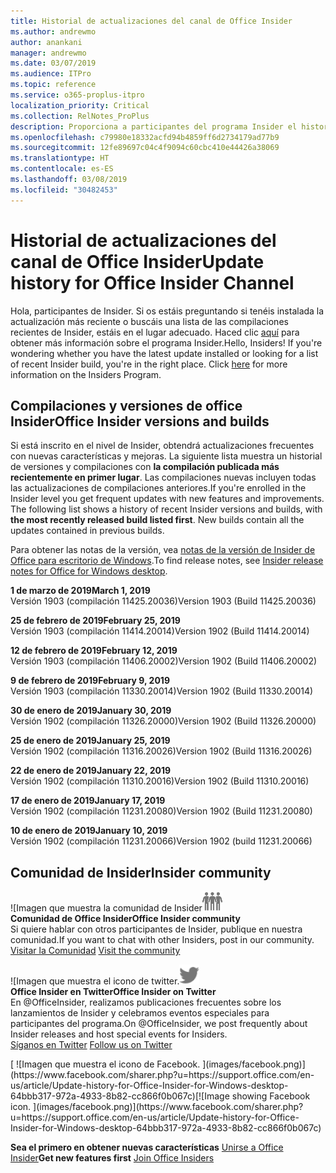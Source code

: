 ```yaml
---
title: Historial de actualizaciones del canal de Office Insider
ms.author: andrewmo
author: anankani
manager: andrewmo
ms.date: 03/07/2019
ms.audience: ITPro
ms.topic: reference
ms.service: o365-proplus-itpro
localization_priority: Critical
ms.collection: RelNotes_ProPlus
description: Proporciona a participantes del programa Insider el historial de actualizaciones de los lanzamientos del canal mensual del modo anticipado de Insider para versiones de escritorio de Windows
ms.openlocfilehash: c79980e18332acfd94b4859ff6d2734179ad77b9
ms.sourcegitcommit: 12fe89697c04c4f9094c60cbc410e44426a38069
ms.translationtype: HT
ms.contentlocale: es-ES
ms.lasthandoff: 03/08/2019
ms.locfileid: "30482453"
---
```

# <a name="update-history-for-office-insider-channel"></a><span data-ttu-id="7f148-103">Historial de actualizaciones del canal de Office Insider</span><span class="sxs-lookup"><span data-stu-id="7f148-103">Update history for Office Insider Channel</span></span>

<span data-ttu-id="7f148-p101">Hola, participantes de Insider. Si os estáis preguntando si tenéis instalada la actualización más reciente o buscáis una lista de las compilaciones recientes de Insider, estáis en el lugar adecuado. Haced clic [aquí](https://insider.office.com/) para obtener más información sobre el programa Insider.</span><span class="sxs-lookup"><span data-stu-id="7f148-p101">Hello, Insiders! If you're wondering whether you have the latest update installed or looking for a list of recent Insider build, you're in the right place. Click [here](https://insider.office.com/) for more information on the Insiders Program.</span></span>

## <a name="office-insider-versions-and-builds"></a><span data-ttu-id="7f148-107">Compilaciones y versiones de office Insider</span><span class="sxs-lookup"><span data-stu-id="7f148-107">Office Insider versions and builds</span></span>

<span data-ttu-id="7f148-p102">Si está inscrito en el nivel de Insider, obtendrá actualizaciones frecuentes con nuevas características y mejoras. La siguiente lista muestra un historial de versiones y compilaciones con **la compilación publicada más recientemente en primer lugar**. Las compilaciones nuevas incluyen todas las actualizaciones de compilaciones anteriores.</span><span class="sxs-lookup"><span data-stu-id="7f148-p102">If you're enrolled in the Insider level you get frequent updates with new features and improvements. The following list shows a history of recent Insider versions and builds, with **the most recently released build listed first**. New builds contain all the updates contained in previous builds.</span></span> 

<span data-ttu-id="7f148-111">Para obtener las notas de la versión, vea [notas de la versión de Insider de Office para escritorio de Windows](https://docs.microsoft.com/es-ES/OfficeUpdates/release-notes-office-insider).</span><span class="sxs-lookup"><span data-stu-id="7f148-111">To find release notes, see [Insider release notes for Office for Windows desktop](https://docs.microsoft.com/es-ES/OfficeUpdates/release-notes-office-insider).</span></span>

<span data-ttu-id="7f148-112">**1 de marzo de 2019**</span><span class="sxs-lookup"><span data-stu-id="7f148-112">**March 1, 2019**</span></span><br/> <span data-ttu-id="7f148-113">Versión 1903 (compilación 11425.20036)</span><span class="sxs-lookup"><span data-stu-id="7f148-113">Version 1903 (Build 11425.20036)</span></span><br/> 

<span data-ttu-id="7f148-114">**25 de febrero de 2019**</span><span class="sxs-lookup"><span data-stu-id="7f148-114">**February 25, 2019**</span></span><br/> <span data-ttu-id="7f148-115">Versión 1903 (compilación 11414.20014)</span><span class="sxs-lookup"><span data-stu-id="7f148-115">Version 1902 (Build 11414.20014)</span></span><br/> 

<span data-ttu-id="7f148-116">**12 de febrero de 2019**</span><span class="sxs-lookup"><span data-stu-id="7f148-116">**February 12, 2019**</span></span><br/> <span data-ttu-id="7f148-117">Versión 1903 (compilación 11406.20002)</span><span class="sxs-lookup"><span data-stu-id="7f148-117">Version 1902 (Build 11406.20002)</span></span><br/> 

<span data-ttu-id="7f148-118">**9 de febrero de 2019**</span><span class="sxs-lookup"><span data-stu-id="7f148-118">**February 9, 2019**</span></span><br/> <span data-ttu-id="7f148-119">Versión 1903 (compilación 11330.20014)</span><span class="sxs-lookup"><span data-stu-id="7f148-119">Version 1902 (Build 11330.20014)</span></span><br/> 

<span data-ttu-id="7f148-120">**30 de enero de 2019**</span><span class="sxs-lookup"><span data-stu-id="7f148-120">**January 30, 2019**</span></span><br/> <span data-ttu-id="7f148-121">Versión 1902 (compilación 11326.20000)</span><span class="sxs-lookup"><span data-stu-id="7f148-121">Version 1902 (Build 11326.20000)</span></span><br/> 

<span data-ttu-id="7f148-122">**25 de enero de 2019**</span><span class="sxs-lookup"><span data-stu-id="7f148-122">**January 25, 2019**</span></span><br/> <span data-ttu-id="7f148-123">Versión 1902 (compilación 11316.20026)</span><span class="sxs-lookup"><span data-stu-id="7f148-123">Version 1902 (Build 11316.20026)</span></span><br/> 

<span data-ttu-id="7f148-124">**22 de enero de 2019**</span><span class="sxs-lookup"><span data-stu-id="7f148-124">**January 22, 2019**</span></span><br/> <span data-ttu-id="7f148-125">Versión 1902 (compilación 11310.20016)</span><span class="sxs-lookup"><span data-stu-id="7f148-125">Version 1902 (Build 11310.20016)</span></span><br/> 

<span data-ttu-id="7f148-126">**17 de enero de 2019**</span><span class="sxs-lookup"><span data-stu-id="7f148-126">**January 17, 2019**</span></span><br/> <span data-ttu-id="7f148-127">Versión 1902 (compilación 11231.20080)</span><span class="sxs-lookup"><span data-stu-id="7f148-127">Version 1902 (Build 11231.20080)</span></span><br/>

<span data-ttu-id="7f148-128">**10 de enero de 2019**</span><span class="sxs-lookup"><span data-stu-id="7f148-128">**January 10, 2019**</span></span><br/> <span data-ttu-id="7f148-129">Versión 1902 (compilación 11231.20066)</span><span class="sxs-lookup"><span data-stu-id="7f148-129">Version 1902 (build 11231.20066)</span></span><br/> 


## <a name="insider-community"></a><span data-ttu-id="7f148-130">Comunidad de Insider</span><span class="sxs-lookup"><span data-stu-id="7f148-130">Insider community</span></span>

<span data-ttu-id="7f148-131">![Imagen que muestra la comunidad de Insider</span><span class="sxs-lookup"><span data-stu-id="7f148-131">![Image showing insider community.</span></span> ](images/insidercommunity.png) <br/>
<span data-ttu-id="7f148-132">**Comunidad de Office Insider**</span><span class="sxs-lookup"><span data-stu-id="7f148-132">**Office Insider community**</span></span><br/> <span data-ttu-id="7f148-133">Si quiere hablar con otros participantes de Insider, publique en nuestra comunidad.</span><span class="sxs-lookup"><span data-stu-id="7f148-133">If you want to chat with other Insiders, post in our community.</span></span><br/><span data-ttu-id="7f148-134"> 
[Visitar la Comunidad](https://go.microsoft.com/fwlink/?linkid=843493)</span><span class="sxs-lookup"><span data-stu-id="7f148-134"> 
[Visit the community](https://go.microsoft.com/fwlink/?linkid=843493)</span></span><br/> 

<span data-ttu-id="7f148-135">![Imagen que muestra el icono de twitter.</span><span class="sxs-lookup"><span data-stu-id="7f148-135">![Image showing twitter icon.</span></span> ](images/twitter.png)<br/>
<span data-ttu-id="7f148-136">**Office Insider en Twitter**</span><span class="sxs-lookup"><span data-stu-id="7f148-136">**Office Insider on Twitter**</span></span><br/> <span data-ttu-id="7f148-137">En @OfficeInsider, realizamos publicaciones frecuentes sobre los lanzamientos de Insider y celebramos eventos especiales para participantes del programa.</span><span class="sxs-lookup"><span data-stu-id="7f148-137">On @OfficeInsider, we post frequently about Insider releases and host special events for Insiders.</span></span><br/><span data-ttu-id="7f148-138"> 
[Síganos en Twitter](https://go.microsoft.com/fwlink/?linkid=717717)</span><span class="sxs-lookup"><span data-stu-id="7f148-138"> 
[Follow us on Twitter](https://go.microsoft.com/fwlink/?linkid=717717)</span></span><br/> 

<span data-ttu-id="7f148-139">
  [
  ![Imagen que muestra el icono de Facebook. ](images/facebook.png)](https://www.facebook.com/sharer.php?u=https://support.office.com/en-us/article/Update-history-for-Office-Insider-for-Windows-desktop-64bbb317-972a-4933-8b82-cc866f0b067c)</span><span class="sxs-lookup"><span data-stu-id="7f148-139">[![Image showing Facebook icon. ](images/facebook.png)](https://www.facebook.com/sharer.php?u=https://support.office.com/en-us/article/Update-history-for-Office-Insider-for-Windows-desktop-64bbb317-972a-4933-8b82-cc866f0b067c)</span></span>


<span data-ttu-id="7f148-140">**Sea el primero en obtener nuevas características**
[Unirse a Office Insider](https://insider.office.com/)</span><span class="sxs-lookup"><span data-stu-id="7f148-140">**Get new features first**
[Join Office Insiders](https://insider.office.com/)</span></span>